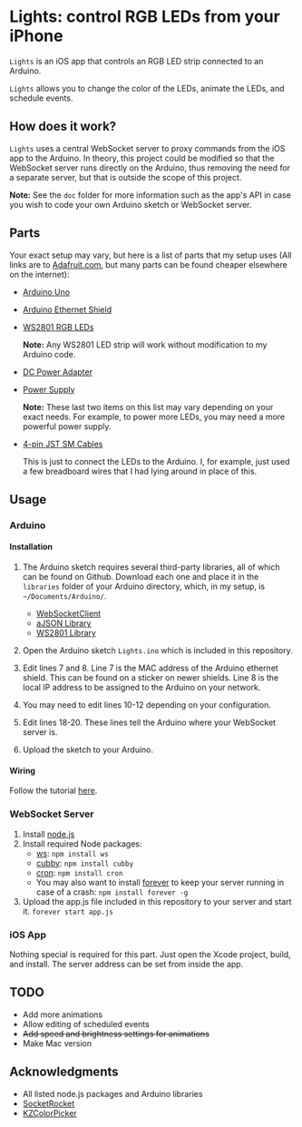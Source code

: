# Lights: control RGB LEDs from your iPhone #

`Lights` is an iOS app that controls an RGB LED strip connected to an Arduino.

`Lights` allows you to change the color of the LEDs, animate the LEDs, and schedule events.

## How does it work? ##

`Lights` uses a central WebSocket server to proxy commands from the iOS app to the Arduino. In theory, this project could be modified so that the WebSocket server runs directly on the Arduino, thus removing the need for a separate server, but that is outside the scope of this project.

**Note:** See the `doc` folder for more information such as the app's API in case you wish to code your own Arduino sketch or WebSocket server.

## Parts ##

Your exact setup may vary, but here is a list of parts that my setup uses (All links are to [Adafruit.com](http://adafruit.com), but many parts can be found cheaper elsewhere on the internet):

* [Arduino Uno](https://www.adafruit.com/products/50)
* [Arduino Ethernet Shield](https://www.adafruit.com/products/201)
* [WS2801 RGB LEDs](https://www.adafruit.com/products/322)
	
	**Note:** Any WS2801 LED strip will work without modification to my Arduino code.
* [DC Power Adapter](https://www.adafruit.com/products/368)
* [Power Supply](https://www.adafruit.com/products/276)

	**Note:** These last two items on this list may vary depending on your exact needs. For example, to power more LEDs, you may need a more powerful power supply.
* [4-pin JST SM Cables](https://www.adafruit.com/products/578)

	This is just to connect the LEDs to the Arduino. I, for example, just used a few breadboard wires that I had lying around in place of this.



## Usage ##

### Arduino ###

#### Installation ####

1. The Arduino sketch requires several third-party libraries, all of which can be found on Github. Download each one and place it in the `libraries` folder of your Arduino directory, which, in my setup, is `~/Documents/Arduino/`.
	* [WebSocketClient](https://github.com/hadleyrich/ArduinoWebsocketClient)
	* [aJSON Library](https://github.com/interactive-matter/aJson)
	* [WS2801 Library](https://github.com/adafruit/Adafruit-WS2801-Library)
	
2. Open the Arduino sketch `Lights.ino` which is included in this repository.
3. Edit lines 7 and 8. Line 7 is the MAC address of the Arduino ethernet shield. This can be found on a sticker on newer shields. Line 8 is the local IP address to be assigned to the Arduino on your network.
4. You may need to edit lines 10-12 depending on your configuration.
5. Edit lines 18-20. These lines tell the Arduino where your WebSocket server is.
6. Upload the sketch to your Arduino.

#### Wiring ####

Follow the tutorial [here](http://learn.adafruit.com/12mm-led-pixels/wiring).

### WebSocket Server ###

1. Install [node.js](http://nodejs.org)
2. Install required Node packages:
	* [ws](https://github.com/einaros/ws): 
		```npm install ws```
	* [cubby](https://github.com/icodeforlove/node-cubby): 
		```npm install cubby```
	* [cron](https://github.com/ncb000gt/node-cron): 
		```npm install cron```
	* You may also want to install [forever](https://github.com/nodejitsu/forever) to keep your server running in case of a crash: 
		```npm install forever -g```
3. Upload the app.js file included in this repository to your server and start it.
	```forever start app.js```
	
### iOS App ###

Nothing special is required for this part. Just open the Xcode project, build, and install. The server address can be set from inside the app.

## TODO ##

* Add more animations
* Allow editing of scheduled events
* ~~Add speed and brightness settings for animations~~
* Make Mac version

## Acknowledgments ##

* All listed node.js packages and Arduino libraries
* [SocketRocket](https://github.com/square/SocketRocket)
* [KZColorPicker](https://github.com/alexrestrepo/KZColorPicker)